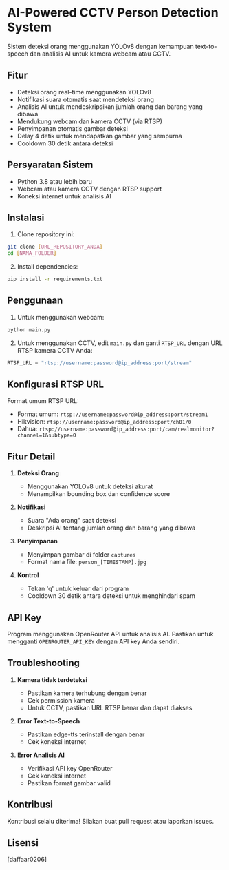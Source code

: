 # AI-Powered CCTV Person Detection System

Sistem deteksi orang menggunakan YOLOv8 dengan kemampuan text-to-speech dan analisis AI untuk kamera webcam atau CCTV.

## Fitur

- Deteksi orang real-time menggunakan YOLOv8
- Notifikasi suara otomatis saat mendeteksi orang
- Analisis AI untuk mendeskripsikan jumlah orang dan barang yang dibawa
- Mendukung webcam dan kamera CCTV (via RTSP)
- Penyimpanan otomatis gambar deteksi
- Delay 4 detik untuk mendapatkan gambar yang sempurna
- Cooldown 30 detik antara deteksi

## Persyaratan Sistem

- Python 3.8 atau lebih baru
- Webcam atau kamera CCTV dengan RTSP support
- Koneksi internet untuk analisis AI

## Instalasi

1. Clone repository ini:
```bash
git clone [URL_REPOSITORY_ANDA]
cd [NAMA_FOLDER]
```

2. Install dependencies:
```bash
pip install -r requirements.txt
```

## Penggunaan

1. Untuk menggunakan webcam:
```bash
python main.py
```

2. Untuk menggunakan CCTV, edit `main.py` dan ganti `RTSP_URL` dengan URL RTSP kamera CCTV Anda:
```python
RTSP_URL = "rtsp://username:password@ip_address:port/stream"
```

## Konfigurasi RTSP URL

Format umum RTSP URL:
- Format umum: `rtsp://username:password@ip_address:port/stream1`
- Hikvision: `rtsp://username:password@ip_address:port/ch01/0`
- Dahua: `rtsp://username:password@ip_address:port/cam/realmonitor?channel=1&subtype=0`

## Fitur Detail

1. **Deteksi Orang**
   - Menggunakan YOLOv8 untuk deteksi akurat
   - Menampilkan bounding box dan confidence score

2. **Notifikasi**
   - Suara "Ada orang" saat deteksi
   - Deskripsi AI tentang jumlah orang dan barang yang dibawa

3. **Penyimpanan**
   - Menyimpan gambar di folder `captures`
   - Format nama file: `person_[TIMESTAMP].jpg`

4. **Kontrol**
   - Tekan 'q' untuk keluar dari program
   - Cooldown 30 detik antara deteksi untuk menghindari spam

## API Key

Program menggunakan OpenRouter API untuk analisis AI. Pastikan untuk mengganti `OPENROUTER_API_KEY` dengan API key Anda sendiri.

## Troubleshooting

1. **Kamera tidak terdeteksi**
   - Pastikan kamera terhubung dengan benar
   - Cek permission kamera
   - Untuk CCTV, pastikan URL RTSP benar dan dapat diakses

2. **Error Text-to-Speech**
   - Pastikan edge-tts terinstall dengan benar
   - Cek koneksi internet

3. **Error Analisis AI**
   - Verifikasi API key OpenRouter
   - Cek koneksi internet
   - Pastikan format gambar valid

## Kontribusi

Kontribusi selalu diterima! Silakan buat pull request atau laporkan issues.

## Lisensi

[daffaar0206]

